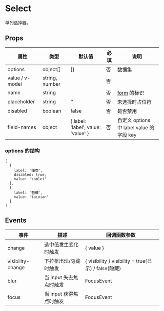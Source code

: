 # Select

单列选择器。

## Props

| 属性            | 类型           | 默认值                             | 必填 | 说明                                     |
| --------------- | -------------- | ---------------------------------- | ---- | ---------------------------------------- |
| options         | object[]       | []                                 | 否   | 数据集                                   |
| value / v-model | string, number |                                    | 否   |
| name            | string         |                                    | 否   | [form](./README.Form.md) 的标识          |
| placeholder     | string         | ''                                 | 否   | 未选择时占位符                           |
| disabled        | boolean        | false                              | 否   | 是否禁用                                 |
| field-names     | object         | { label: 'label', value: 'value' } | 否   | 自定义 options 中 label value 的字段 key |

### options 的结构

```
[
  {
    label: '藻类',
    disabled: true,
    value: 'zaolei'
  },
  {
    label: '苔藓',
    value: 'taixian'
  }
]
```

## Events

| 事件              | 描述                    | 回调函数参数                                         |
| ----------------- | ----------------------- | ---------------------------------------------------- |
| change            | 选中值发生变化时触发    | { value }                                            |
| visibility-change | 下拉框出现/隐藏时触发   | { visibility } visibility = true(显示) / false(隐藏) |
| blur              | 当 input 失去焦点时触发 | FocusEvent                                           |
| focus             | 当 input 获得焦点时触发 | FocusEvent                                           |
